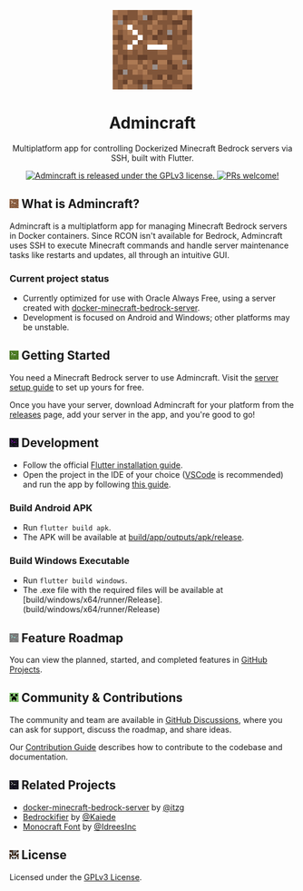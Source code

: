 <p align="center">
  <a href="https://github.com/joanroig/admincraft">
      <img alt="Admincraft logo" src="docs/logo/variants/dirt.png" width="140px" style="image-rendering: pixelated;">
  </a>
</p>

<h1 align="center">
  Admincraft
</h1>

<p align="center">
  Multiplatform app for controlling Dockerized Minecraft Bedrock servers via SSH, built with Flutter.
</p>
<p align="center">
  <a href="https://github.com/joanroig/admincraft/blob/main/LICENSE.txt">
    <img src="https://img.shields.io/badge/license-GPLv3-blue.svg" alt="Admincraft is released under the GPLv3 license." />
  </a>
  <a href="https://github.com/joanroig/admincraft/blob/develop/CONTRIBUTE.md">
    <img src="https://img.shields.io/badge/PRs-welcome-brightgreen.svg?style=flat" alt="PRs welcome!" />
  </a>
</p>

## ![Admincraft logo](docs/logo/variants/dirt.png) What is Admincraft?

Admincraft is a multiplatform app for managing Minecraft Bedrock servers in Docker containers. Since RCON isn't available for Bedrock, Admincraft uses SSH to execute Minecraft commands and handle server maintenance tasks like restarts and updates, all through an intuitive GUI.

### Current project status

- Currently optimized for use with Oracle Always Free, using a server created with [docker-minecraft-bedrock-server](https://github.com/itzg/docker-minecraft-bedrock-server/tree/master).
- Development is focused on Android and Windows; other platforms may be unstable.

## ![Admincraft logo](docs/logo/variants/grass.png) Getting Started

You need a Minecraft Bedrock server to use Admincraft. Visit the [server setup guide](docs/server/SERVER_SETUP.md) to set up yours for free.

Once you have your server, download Admincraft for your platform from the [releases](https://github.com/joanroig/admincraft/releases) page, add your server in the app, and you're good to go!

## ![Admincraft logo](docs/logo/variants/obsidian_glow.png) Development

- Follow the official [Flutter installation guide](https://docs.flutter.dev/get-started/install).
- Open the project in the IDE of your choice ([VSCode](https://code.visualstudio.com/) is recommended) and run the app by following [this guide](https://docs.flutter.dev/tools/vs-code).

### Build Android APK

- Run `flutter build apk`.
- The APK will be available at [build/app/outputs/apk/release](build/app/outputs/apk/release).

### Build Windows Executable

- Run `flutter build windows`.
- The .exe file with the required files will be available at [build/windows/x64/runner/Release].(build/windows/x64/runner/Release)

## ![Admincraft logo](docs/logo/variants/diamond.png) Feature Roadmap

You can view the planned, started, and completed features in [GitHub Projects](https://github.com/joanroig/admincraft/projects).

## ![Admincraft logo](docs/logo/variants/creeper.png) Community & Contributions

The community and team are available in [GitHub Discussions](https://github.com/joanroig/admincraft/discussions), where you can ask for support, discuss the roadmap, and share ideas.

Our [Contribution Guide](https://github.com/joanroig/admincraft/blob/develop/CONTRIBUTE.md) describes how to contribute to the codebase and documentation.

## ![Admincraft logo](docs/logo/variants/obsidian.png) Related Projects

- [docker-minecraft-bedrock-server](https://github.com/itzg/docker-minecraft-bedrock-server/tree/master) by [@itzg](https://github.com/itzg)
- [Bedrockifier](https://github.com/Kaiede/Bedrockifier) by [@Kaiede](https://github.com/Kaiede)
- [Monocraft Font](https://github.com/IdreesInc/Monocraft) by [@IdreesInc](https://github.com/IdreesInc)

## ![Admincraft logo](docs/logo/variants/cow.png) License

Licensed under the [GPLv3 License](https://github.com/joanroig/admincraft/blob/develop/LICENSE).
